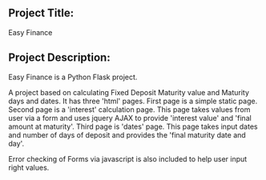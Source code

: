 Project Title:
-------------------------

Easy Finance

Project Description:
-------------------------

Easy Finance is a Python Flask project.

A project based on calculating Fixed Deposit Maturity value and Maturity days and dates. It has three 'html' pages. First page is a simple static page. Second page is a 'interest' calculation page. This page takes values from user via a form and uses jquery AJAX to provide 'interest value' and 'final amount at maturity'. Third page is 'dates' page. This page takes input dates and number of days of deposit and provides the 'final maturity date and day'.

Error checking of Forms via javascript is also included to help user input right values.
